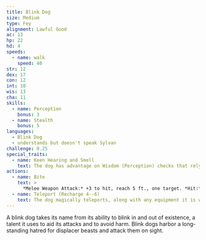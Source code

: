 ```yaml
---
title: Blink Dog
size: Medium
type: Fey
alignment: Lawful Good
ac: 13
hp: 22
hd: 4
speeds:
  - name: walk
    speed: 40
str: 12
dex: 17
con: 12
int: 10
wis: 13
cha: 11
skills:
  - name: Perception
    bonus: 3
  - name: Stealth
    bonus: 5
languages:
  - Blink Dog
  - understands but doesn't speak Sylvan
challenge: 0.25
special_traits:
  - name: Keen Hearing and Smell
    text: The dog has advantage on Wisdom (Perception) checks that rely on hearing or smell.
actions:
  - name: Bite
    text: >
      *Melee Weapon Attack:* +3 to hit, reach 5 ft., one target. *Hit:* 4 (1d6 + 1) piercing damage.
  - name: Teleport (Recharge 4--6)
    text: The dog magically teleports, along with any equipment it is wearing or carrying, up to 40 feet to an unoccupied space it can see. Before or after teleporting, the dog can make one bite attack.
---
```


A blink dog takes its name from its ability to blink in and out of existence, a talent it uses to aid its attacks and to avoid harm. Blink dogs harbor a long-standing hatred for displacer beasts and attack them on sight.
